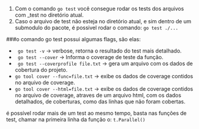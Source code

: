 1) Com o comando ```go test``` você consegue rodar os tests dos arquivos com _test no diretório atual.
2) Caso o arquivo de test não esteja no diretório atual, e sim dentro de um submodulo do pacote, é possivel rodar o comando:
```go test ./...```

###o comando go test possui algumas flags, são elas:

- ``` go test -v``` -> verbose, retorna o resultado do test mais detalhado.
- ``` go test --cover``` -> Informa o coverage de teste da função.
- ``` go test --coverprofile file.txt``` -> gera um arquivo com os dados de cobertura do projeto.
- ```go tool cover --func=file.txt``` -> exibe os dados de coverage contidos no arquivo de coverage.
- ```go tool cover --html=file.txt``` -> exibe os dados de coverage contidos no arquivo de coverage, atraves de um arquivo html, 
com os dados detalhados, de coberturas, como das linhas que não foram cobertas.


é possível rodar mais de um test ao mesmo tempo, basta nas funções de test, chamar na primeira linha da função o:
    ```t.Parallel()```

